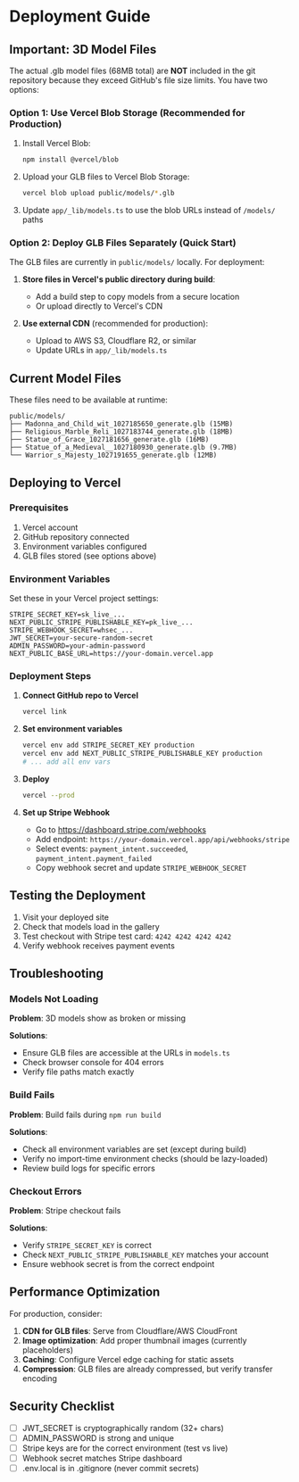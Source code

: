 # Deployment Guide

## Important: 3D Model Files

The actual .glb model files (68MB total) are **NOT** included in the git repository because they exceed GitHub's file size limits. You have two options:

### Option 1: Use Vercel Blob Storage (Recommended for Production)

1. Install Vercel Blob:
   ```bash
   npm install @vercel/blob
   ```

2. Upload your GLB files to Vercel Blob Storage:
   ```bash
   vercel blob upload public/models/*.glb
   ```

3. Update `app/_lib/models.ts` to use the blob URLs instead of `/models/` paths

### Option 2: Deploy GLB Files Separately (Quick Start)

The GLB files are currently in `public/models/` locally. For deployment:

1. **Store files in Vercel's public directory during build**:
   - Add a build step to copy models from a secure location
   - Or upload directly to Vercel's CDN

2. **Use external CDN** (recommended for production):
   - Upload to AWS S3, Cloudflare R2, or similar
   - Update URLs in `app/_lib/models.ts`

## Current Model Files

These files need to be available at runtime:

```
public/models/
├── Madonna_and_Child_wit_1027185650_generate.glb (15MB)
├── Religious_Marble_Reli_1027183744_generate.glb (18MB)
├── Statue_of_Grace_1027181656_generate.glb (16MB)
├── Statue_of_a_Medieval__1027180930_generate.glb (9.7MB)
└── Warrior_s_Majesty_1027191655_generate.glb (12MB)
```

## Deploying to Vercel

### Prerequisites

1. Vercel account
2. GitHub repository connected
3. Environment variables configured
4. GLB files stored (see options above)

### Environment Variables

Set these in your Vercel project settings:

```env
STRIPE_SECRET_KEY=sk_live_...
NEXT_PUBLIC_STRIPE_PUBLISHABLE_KEY=pk_live_...
STRIPE_WEBHOOK_SECRET=whsec_...
JWT_SECRET=your-secure-random-secret
ADMIN_PASSWORD=your-admin-password
NEXT_PUBLIC_BASE_URL=https://your-domain.vercel.app
```

### Deployment Steps

1. **Connect GitHub repo to Vercel**
   ```bash
   vercel link
   ```

2. **Set environment variables**
   ```bash
   vercel env add STRIPE_SECRET_KEY production
   vercel env add NEXT_PUBLIC_STRIPE_PUBLISHABLE_KEY production
   # ... add all env vars
   ```

3. **Deploy**
   ```bash
   vercel --prod
   ```

4. **Set up Stripe Webhook**
   - Go to https://dashboard.stripe.com/webhooks
   - Add endpoint: `https://your-domain.vercel.app/api/webhooks/stripe`
   - Select events: `payment_intent.succeeded`, `payment_intent.payment_failed`
   - Copy webhook secret and update `STRIPE_WEBHOOK_SECRET`

## Testing the Deployment

1. Visit your deployed site
2. Check that models load in the gallery
3. Test checkout with Stripe test card: `4242 4242 4242 4242`
4. Verify webhook receives payment events

## Troubleshooting

### Models Not Loading

**Problem**: 3D models show as broken or missing

**Solutions**:
- Ensure GLB files are accessible at the URLs in `models.ts`
- Check browser console for 404 errors
- Verify file paths match exactly

### Build Fails

**Problem**: Build fails during `npm run build`

**Solutions**:
- Check all environment variables are set (except during build)
- Verify no import-time environment checks (should be lazy-loaded)
- Review build logs for specific errors

### Checkout Errors

**Problem**: Stripe checkout fails

**Solutions**:
- Verify `STRIPE_SECRET_KEY` is correct
- Check `NEXT_PUBLIC_STRIPE_PUBLISHABLE_KEY` matches your account
- Ensure webhook secret is from the correct endpoint

## Performance Optimization

For production, consider:

1. **CDN for GLB files**: Serve from Cloudflare/AWS CloudFront
2. **Image optimization**: Add proper thumbnail images (currently placeholders)
3. **Caching**: Configure Vercel edge caching for static assets
4. **Compression**: GLB files are already compressed, but verify transfer encoding

## Security Checklist

- [ ] JWT_SECRET is cryptographically random (32+ chars)
- [ ] ADMIN_PASSWORD is strong and unique
- [ ] Stripe keys are for the correct environment (test vs live)
- [ ] Webhook secret matches Stripe dashboard
- [ ] .env.local is in .gitignore (never commit secrets)
